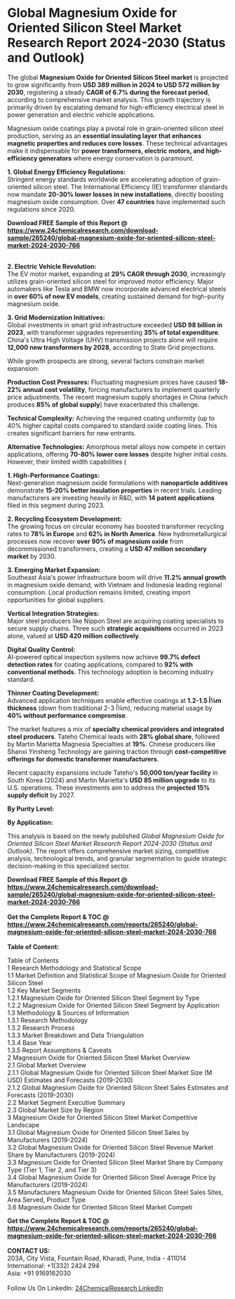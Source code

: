 <h1>Global Magnesium Oxide for Oriented Silicon Steel Market Research Report 2024-2030 (Status and Outlook)</h1><p>The global <strong>Magnesium Oxide for Oriented Silicon Steel market</strong> is projected to grow significantly from <strong>USD 389 million in 2024 to USD 572 million by 2030</strong>, registering a steady <strong>CAGR of 6.7% during the forecast period</strong>, according to comprehensive market analysis. This growth trajectory is primarily driven by escalating demand for high-efficiency electrical steel in power generation and electric vehicle applications.</p><p>Magnesium oxide coatings play a pivotal role in grain-oriented silicon steel production, serving as an <strong>essential insulating layer that enhances magnetic properties and reduces core losses</strong>. These technical advantages make it indispensable for <strong>power transformers, electric motors, and high-efficiency generators</strong> where energy conservation is paramount.</p><p><strong>1. Global Energy Efficiency Regulations:</strong><br>
Stringent energy standards worldwide are accelerating adoption of grain-oriented silicon steel. The International Efficiency (IE) transformer standards now mandate <strong>20-30% lower losses in new installations</strong>, directly boosting magnesium oxide consumption. Over <strong>47 countries</strong> have implemented such regulations since 2020.</p><div><b>Download FREE Sample of this Report @ 
            <a href="https://www.24chemicalresearch.com/download-sample/265240/global-magnesium-oxide-for-oriented-silicon-steel-market-2024-2030-766">
            https://www.24chemicalresearch.com/download-sample/265240/global-magnesium-oxide-for-oriented-silicon-steel-market-2024-2030-766</a></b></div><br><p><strong>2. Electric Vehicle Revolution:</strong><br>
The EV motor market, expanding at <strong>29% CAGR through 2030</strong>, increasingly utilizes grain-oriented silicon steel for improved motor efficiency. Major automakers like Tesla and BMW now incorporate advanced electrical steels in <strong>over 60% of new EV models</strong>, creating sustained demand for high-purity magnesium oxide.</p><p><strong>3. Grid Modernization Initiatives:</strong><br>
Global investments in smart grid infrastructure exceeded <strong>USD 98 billion in 2023</strong>, with transformer upgrades representing <strong>35% of total expenditure</strong>. China's Ultra High Voltage (UHV) transmission projects alone will require <strong>12,000 new transformers by 2028</strong>, according to State Grid projections.</p><p>While growth prospects are strong, several factors constrain market expansion:</p><p><strong>Production Cost Pressures:</strong> Fluctuating magnesium prices have caused <strong>18-22% annual cost volatility</strong>, forcing manufacturers to implement quarterly price adjustments. The recent magnesium supply shortages in China (which produces <strong>85% of global supply</strong>) have exacerbated this challenge.</p><p><strong>Technical Complexity:</strong> Achieving the required coating uniformity (up to 40% higher capital costs compared to standard oxide coating lines. This creates significant barriers for new entrants.</p><p><strong>Alternative Technologies:</strong> Amorphous metal alloys now compete in certain applications, offering <strong>70-80% lower core losses</strong> despite higher initial costs. However, their limited width capabilities (
	</p><p><strong>1. High-Performance Coatings:</strong><br>
Next-generation magnesium oxide formulations with <strong>nanoparticle additives</strong> demonstrate <strong>15-20% better insulation properties</strong> in recent trials. Leading manufacturers are investing heavily in R&amp;D, with <strong>14 patent applications</strong> filed in this segment during 2023.</p><p><strong>2. Recycling Ecosystem Development:</strong><br>
The growing focus on circular economy has boosted transformer recycling rates to <strong>78% in Europe</strong> and <strong>62% in North America</strong>. New hydrometallurgical processes now recover <strong>over 90% of magnesium oxide</strong> from decommissioned transformers, creating a <strong>USD 47 million secondary market</strong> by 2030.</p><p><strong>3. Emerging Market Expansion:</strong><br>
Southeast Asia's power infrastructure boom will drive <strong>11.2% annual growth</strong> in magnesium oxide demand, with Vietnam and Indonesia leading regional consumption. Local production remains limited, creating import opportunities for global suppliers.</p><p><strong>Vertical Integration Strategies:</strong><br>
	Major steel producers like Nippon Steel are acquiring coating specialists to secure supply chains. Three such <strong>strategic acquisitions</strong> occurred in 2023 alone, valued at <strong>USD 420 million collectively</strong>.</p><p><strong>Digital Quality Control:</strong><br>
	AI-powered optical inspection systems now achieve <strong>99.7% defect detection rates</strong> for coating applications, compared to <strong>92% with conventional methods</strong>. This technology adoption is becoming industry standard.</p><p><strong>Thinner Coating Development:</strong><br>
	Advanced application techniques enable effective coatings at <strong>1.2-1.5 Î¼m thickness</strong> (down from traditional 2-3 Î¼m), reducing material usage by <strong>40% without performance compromise</strong>.</p><p>The market features a mix of <strong>specialty chemical providers and integrated steel producers</strong>. Tateho Chemical leads with <strong>28% global share</strong>, followed by Martin Marietta Magnesia Specialties at <strong>19%</strong>. Chinese producers like Shanxi Yinsheng Technology are gaining traction through <strong>cost-competitive offerings for domestic transformer manufacturers</strong>.</p><p>Recent capacity expansions include Tateho's <strong>50,000 ton/year facility</strong> in South Korea (2024) and Martin Marietta's <strong>USD 85 million upgrade</strong> to its U.S. operations. These investments aim to address the <strong>projected 15% supply deficit</strong> by 2027.</p><p><strong>By Purity Level:</strong></p><p><strong>By Application:</strong></p><p>This analysis is based on the newly published <em>Global Magnesium Oxide for Oriented Silicon Steel Market Research Report 2024-2030 (Status and Outlook)</em>. The report offers comprehensive market sizing, competitive analysis, technological trends, and granular segmentation to guide strategic decision-making in this specialized sector.</p><div><b>Download FREE Sample of this Report @ 
            <a href="https://www.24chemicalresearch.com/download-sample/265240/global-magnesium-oxide-for-oriented-silicon-steel-market-2024-2030-766">
            https://www.24chemicalresearch.com/download-sample/265240/global-magnesium-oxide-for-oriented-silicon-steel-market-2024-2030-766</a></b></div><br><div><b>Get the Complete Report & TOC @ 
            <a href="https://www.24chemicalresearch.com/reports/265240/global-magnesium-oxide-for-oriented-silicon-steel-market-2024-2030-766">
            https://www.24chemicalresearch.com/reports/265240/global-magnesium-oxide-for-oriented-silicon-steel-market-2024-2030-766</a></b></div><br>
            <b>Table of Content:</b><p>Table of Contents<br />
1 Research Methodology and Statistical Scope<br />
1.1 Market Definition and Statistical Scope of Magnesium Oxide for Oriented Silicon Steel<br />
1.2 Key Market Segments<br />
1.2.1 Magnesium Oxide for Oriented Silicon Steel Segment by Type<br />
1.2.2 Magnesium Oxide for Oriented Silicon Steel Segment by Application<br />
1.3 Methodology & Sources of Information<br />
1.3.1 Research Methodology<br />
1.3.2 Research Process<br />
1.3.3 Market Breakdown and Data Triangulation<br />
1.3.4 Base Year<br />
1.3.5 Report Assumptions & Caveats<br />
2 Magnesium Oxide for Oriented Silicon Steel Market Overview<br />
2.1 Global Market Overview<br />
2.1.1 Global Magnesium Oxide for Oriented Silicon Steel Market Size (M USD) Estimates and Forecasts (2019-2030)<br />
2.1.2 Global Magnesium Oxide for Oriented Silicon Steel Sales Estimates and Forecasts (2019-2030)<br />
2.2 Market Segment Executive Summary<br />
2.3 Global Market Size by Region<br />
3 Magnesium Oxide for Oriented Silicon Steel Market Competitive Landscape<br />
3.1 Global Magnesium Oxide for Oriented Silicon Steel Sales by Manufacturers (2019-2024)<br />
3.2 Global Magnesium Oxide for Oriented Silicon Steel Revenue Market Share by Manufacturers (2019-2024)<br />
3.3 Magnesium Oxide for Oriented Silicon Steel Market Share by Company Type (Tier 1, Tier 2, and Tier 3)<br />
3.4 Global Magnesium Oxide for Oriented Silicon Steel Average Price by Manufacturers (2019-2024)<br />
3.5 Manufacturers Magnesium Oxide for Oriented Silicon Steel Sales Sites, Area Served, Product Type<br />
3.6 Magnesium Oxide for Oriented Silicon Steel Market Competi</p><div><b>Get the Complete Report & TOC @ 
            <a href="https://www.24chemicalresearch.com/reports/265240/global-magnesium-oxide-for-oriented-silicon-steel-market-2024-2030-766">
            https://www.24chemicalresearch.com/reports/265240/global-magnesium-oxide-for-oriented-silicon-steel-market-2024-2030-766</a></b></div><br><b>CONTACT US:</b><br>
            203A, City Vista, Fountain Road, Kharadi, Pune, India - 411014<br>
            International: +1(332) 2424 294<br>
            Asia: +91 9169162030 <br><br>
            Follow Us On LinkedIn: <a href="https://www.linkedin.com/company/24chemicalresearch/">24ChemicalResearch LinkedIn</a>